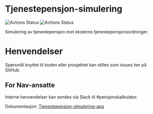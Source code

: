 Tjenestepensjon-simulering
==========================


![Actions Status](https://github.com/navikt/tjenestepensjon-simulering/workflows/Deploy%20tjenestepensjon-simulering%20to%20Prod/badge.svg)
![Actions Status](https://github.com/navikt/tjenestepensjon-simulering/workflows/Manual%20deploy%20dev/badge.svg)


Simulering av tjenestepensjon mot eksterne tjenestepensjonsordninger.

# Henvendelser

Spørsmål knyttet til koden eller prosjektet kan stilles som issues her på GitHub.

## For Nav-ansatte

Interne henvendelser kan sendes via Slack til #pensjonskalkulator.

Dokumentasjon: [Tjenestepensjon-simulering-app](https://confluence.adeo.no/display/PEN/Tjenestepensjon-simulering-app)
